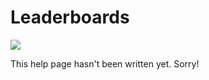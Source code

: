 # Leaderboards

![](/images/hans-jurgen-mager_p2xEnIZAv1E_polar-bear-sleeping_992.jpg)

This help page hasn't been written yet. Sorry!
